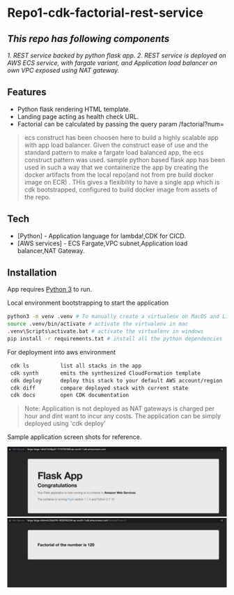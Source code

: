 # Repo1-cdk-factorial-rest-service
## _This repo has following components_
 _1. REST service backed by python flask app._
 _2. REST service is deployed on AWS ECS service, with fargate variant, and Application load balancer on own VPC exposed using NAT gateway._

## Features
- Python flask rendering HTML template. 
- Landing page acting as health check URL.
- Factorial can be calculated by passing the query param /factorial?num=<Non Negative Integer>

> ecs construct has been choosen here to build a highly scalable app with app load balancer. Given the construct ease of use and the standard pattern to make a fargate load balanced app, the ecs construct pattern was used.
>sample python based flask app has been used in such a way that we containerize the app by creating the docker artifacts from the local repo(and not from pre build docker image on ECR) . THis gives a flexibility to have a single app which is cdk bootstrapped, configured to build docker image from assets of the repo.


## Tech

- [Python] - Application language for lambda!,CDK for CICD.
- [AWS services] - ECS Fargate,VPC subnet,Application load balancer,NAT Gateway.

## Installation

App requires [Python 3](https://www.python.org/downloads/) to run.

Local environment bootstrapping to start the application
```sh
python3 -m venv .venv # To manually create a virtualenv on MacOS and Linux
source .venv/bin/activate # activate the virtualenv in mac
.venv\Scripts\activate.bat # activate the virtualenv in windows
pip install -r requirements.txt # install all the python dependencies
```

For deployment into aws environment

```sh
 cdk ls          list all stacks in the app
 cdk synth       emits the synthesized CloudFormation template
 cdk deploy      deploy this stack to your default AWS account/region
 cdk diff        compare deployed stack with current state
 cdk docs        open CDK documentation
```

> Note: Application is not deployed as NAT gateways is charged per hour and dint want to incur any costs. The application can be simply deployed using 'cdk deploy'

Sample application screen shots for reference.


![alt text](screenshots/healthcheckurl.png "Landing page of the application")
![alt text](screenshots/factorial.png "App returning the factorial of the number passed as query param")